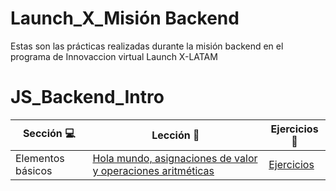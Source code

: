 # Launch_X_Misión Backend

Estas son las prácticas realizadas durante la misión backend en el programa de Innovaccion virtual Launch X-LATAM

# JS_Backend_Intro

| Sección :computer: | Lección :floppy_disk: | Ejercicios :crystal_ball: |
| ------------- |------------- | ------------- |
| Elementos básicos |[Hola mundo, asignaciones de valor y operaciones aritméticas](https://github.com/mibarra24/Python-practices/tree/main/basicElements)| [Ejercicios](https://github.com/mibarra24/Python-practices/tree/main/basicElements/ejercicios) |

